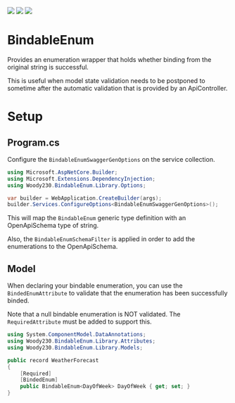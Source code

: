 ![](https://img.shields.io/github/v/release/Woody230/BindableEnum)
[![](https://img.shields.io/nuget/v/BindableEnum)](https://www.nuget.org/packages?q=BindableEnum)
![](https://img.shields.io/github/license/Woody230/BindableEnum)

# BindableEnum
Provides an enumeration wrapper that holds whether binding from the original string is successful.

This is useful when model state validation needs to be postponed to sometime after the automatic validation that is provided by an ApiController.

# Setup

## Program.cs
Configure the `BindableEnumSwaggerGenOptions` on the service collection.

```c#
using Microsoft.AspNetCore.Builder;
using Microsoft.Extensions.DependencyInjection;
using Woody230.BindableEnum.Library.Options;

var builder = WebApplication.CreateBuilder(args);
builder.Services.ConfigureOptions<BindableEnumSwaggerGenOptions>();
```

This will map the `BindableEnum` generic type definition with an OpenApiSchema type of string.

Also, the `BindableEnumSchemaFilter` is applied in order to add the enumerations to the OpenApiSchema.

## Model
When declaring your bindable enumeration, you can use the `BindedEnumAttribute` to validate that the enumeration has been successfully binded. 

Note that a null bindable enumeration is NOT validated. The `RequiredAttribute` must be added to support this.

```c#
using System.ComponentModel.DataAnnotations;
using Woody230.BindableEnum.Library.Attributes;
using Woody230.BindableEnum.Library.Models;

public record WeatherForecast
{
    [Required]
    [BindedEnum]
    public BindableEnum<DayOfWeek> DayOfWeek { get; set; }
}    
```